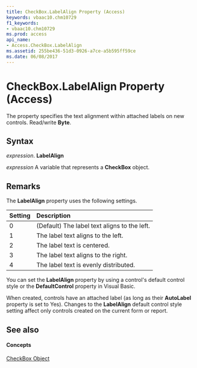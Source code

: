 ```yaml
---
title: CheckBox.LabelAlign Property (Access)
keywords: vbaac10.chm10729
f1_keywords:
- vbaac10.chm10729
ms.prod: access
api_name:
- Access.CheckBox.LabelAlign
ms.assetid: 255be436-51d3-0926-a7ce-a5b595ff59ce
ms.date: 06/08/2017
---
```



# CheckBox.LabelAlign Property (Access)

The property specifies the text alignment within attached labels on new controls. Read/write **Byte**.


## Syntax

 _expression_. **LabelAlign**

 _expression_ A variable that represents a **CheckBox** object.


## Remarks

The **LabelAlign** property uses the following settings.



|**Setting**|**Description**|
|:-----|:-----|
|0|(Default) The label text aligns to the left.|
|1|The label text aligns to the left.|
|2|The label text is centered.|
|3|The label text aligns to the right.|
|4|The label text is evenly distributed.|
You can set the **LabelAlign** property by using a control's default control style or the **DefaultControl** property in Visual Basic.

When created, controls have an attached label (as long as their **AutoLabel** property is set to Yes). Changes to the **LabelAlign** default control style setting affect only controls created on the current form or report.


## See also


#### Concepts


[CheckBox Object](checkbox-object-access.md)

